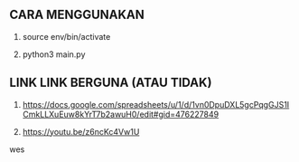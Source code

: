 ## CARA MENGGUNAKAN

1. source env/bin/activate 

2. python3 main.py

## LINK LINK BERGUNA (ATAU TIDAK)

1. https://docs.google.com/spreadsheets/u/1/d/1vn0DpuDXL5gcPqgGJS1ICmkLLXuEuw8kYrT7b2awuH0/edit#gid=476227849

2. https://youtu.be/z6ncKc4Vw1U

wes